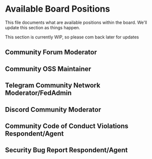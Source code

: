 # Available Board Positions
This file documents what are available positions within
the board. We'll update this section as things happen.

This section is currently WIP, so please com back later
for updates

## Community Forum Moderator

## Community OSS Maintainer

## Telegram Community Network Moderator/FedAdmin

## Discord Community Moderator

## Community Code of Conduct Violations Respondent/Agent

## Security Bug Report Respondent/Agent
